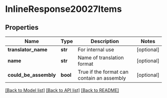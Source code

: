 # InlineResponse20027Items

## Properties
Name | Type | Description | Notes
------------ | ------------- | ------------- | -------------
**translator_name** | **str** | For internal use | [optional] 
**name** | **str** | Name of translation format | [optional] 
**could_be_assembly** | **bool** | True if the format can contain an assembly | [optional] 

[[Back to Model list]](../README.md#documentation-for-models) [[Back to API list]](../README.md#documentation-for-api-endpoints) [[Back to README]](../README.md)


